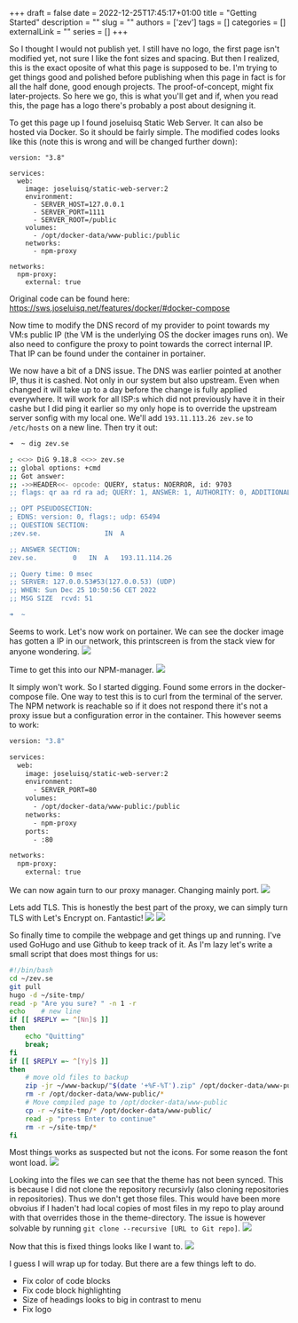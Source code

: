 +++
draft = false
date = 2022-12-25T17:45:17+01:00
title = "Getting Started"
description = ""
slug = ""
authors = ['zev']
tags = []
categories = []
externalLink = ""
series = []
+++

So I thought I would not publish yet. I still have no logo, the first page isn't modified yet, not sure I like the font sizes and spacing. But then I realized, this is the exact oposite of what this page is supposed to be. I'm trying to get things good and polished before publishing when this page in fact is for all the half done, good enough projects. The proof-of-concept, might fix later-projects. So here we go, this is what you'll get and if, when you read this, the page has a logo there's probably a post about designing it.

To get this page up I found joseluisq Static Web Server. It can also be hosted via Docker. So it should be fairly simple. The modified codes looks like this (note this is wrong and will be changed further down):

```
version: "3.8"

services:
  web:
    image: joseluisq/static-web-server:2
    environment:
      - SERVER_HOST=127.0.0.1
      - SERVER_PORT=1111
      - SERVER_ROOT=/public
    volumes:
      - /opt/docker-data/www-public:/public
    networks:
      - npm-proxy

networks:
  npm-proxy:
    external: true
```

Original code can be found here: https://sws.joseluisq.net/features/docker/#docker-compose

Now time to modify the DNS record of my provider to point towards my VM:s public IP (the VM is the underlying OS the docker images runs on). We also need to configure the proxy to point towards the correct internal IP. That IP can be found under the container in portainer.

We now have a bit of a DNS issue. The DNS was earlier pointed at another IP, thus it is cashed. Not only in our system but also upstream. Even when changed it will take up to a day before the change is fully applied everywhere. It will work for all ISP:s which did not previously have it in their cashe but I did ping it earlier so my only hope is to override the upstream server sonfig with my local one. We'll add `193.11.113.26 zev.se` to `/etc/hosts` on a new line. Then try it out:

```bash
➜  ~ dig zev.se 

; <<>> DiG 9.18.8 <<>> zev.se
;; global options: +cmd
;; Got answer:
;; ->>HEADER<<- opcode: QUERY, status: NOERROR, id: 9703
;; flags: qr aa rd ra ad; QUERY: 1, ANSWER: 1, AUTHORITY: 0, ADDITIONAL: 1

;; OPT PSEUDOSECTION:
; EDNS: version: 0, flags:; udp: 65494
;; QUESTION SECTION:
;zev.se.				IN	A

;; ANSWER SECTION:
zev.se.			0	IN	A	193.11.114.26

;; Query time: 0 msec
;; SERVER: 127.0.0.53#53(127.0.0.53) (UDP)
;; WHEN: Sun Dec 25 10:50:56 CET 2022
;; MSG SIZE  rcvd: 51

➜  ~ 
```

Seems to work. Let's now work on portainer. We can see the docker image has gotten a IP in our network, this printscreen is from the stack view for anyone wondering.
![](/images/20221225105323.png)

Time to get this into our NPM-manager. 
![](/images/20221225111244.png)

It simply won't work. So I started digging. Found some errors in the docker-compose file. One way to test this is to curl from the terminal of the server. The NPM network is reachable so if it does not respond there it's not a proxy issue but a configuration error in the container. This however seems to work:
```bash
version: "3.8"

services:
  web:
    image: joseluisq/static-web-server:2
    environment:
      - SERVER_PORT=80
    volumes:
      - /opt/docker-data/www-public:/public
    networks:
      - npm-proxy
    ports:
      - :80

networks:
  npm-proxy:
    external: true
```

We can now again turn to our proxy manager. Changing mainly port.
![](/images/20221225111511.png)

Lets add TLS. This is honestly the best part of the proxy, we can simply turn TLS with Let's Encrypt on. Fantastic!
![](/images/20221225172840.png)
![](/images/20221225173006.png)


So finally time to compile the webpage and get things up and running. I've used GoHugo and use Github to keep track of it. As I'm lazy let's write a small script that does most things for us:

```bash
#!/bin/bash
cd ~/zev.se
git pull
hugo -d ~/site-tmp/
read -p "Are you sure? " -n 1 -r
echo    # new line
if [[ $REPLY =~ ^[Nn]$ ]]
then
	echo "Quitting"
    break;
fi
if [[ $REPLY =~ ^[Yy]$ ]]
then
    # move old files to backup
    zip -jr ~/www-backup/"$(date '+%F-%T').zip" /opt/docker-data/www-public
    rm -r /opt/docker-data/www-public/*
    # Move compiled page to /opt/docker-data/www-public
    cp -r ~/site-tmp/* /opt/docker-data/www-public/
    read -p "press Enter to continue"
    rm -r ~/site-tmp/*
fi
```

Most things works as suspected but not the icons. For some reason the font wont load.
![](/images/static/images/2022-04-22-101623_screenshot.png)

Looking into the files we can see that the theme has not been synced. This is because I did not clone the repository recursivly (also cloning repositories in repositories). Thus we don't get those files. This would have been more obvoius if I haden't had local copies of most files in my repo to play around with that overrides those in the theme-directory. The issue is however solvable by running `git clone --recursive [URL to Git repo]`.
![](/images/static/images/2022-12-25-220844_screenshot.png)

Now that this is fixed things looks like I want to.
![](/images/static/images/2022-12-25-223053_screenshot.png)

I guess I will wrap up for today. But there are a few things left to do.
* Fix color of code blocks
* Fix code block highlighting
* Size of headings looks to big in contrast to menu
* Fix logo

